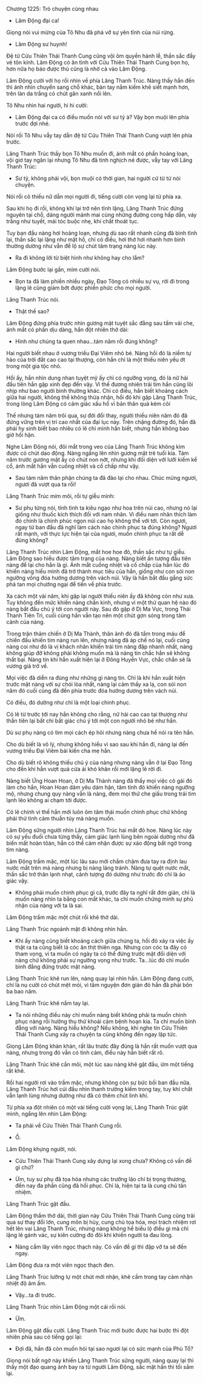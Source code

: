 




Chương 1225: Trò chuyện cùng nhau


- Lâm Động đại ca!

Giọng nói vui mừng của Tô Nhu đã phá vỡ sự yên tĩnh của núi rừng.

- Lâm Động sư huynh!

Đệ tử Cửu Thiên Thái Thanh Cung cũng vội ôm quyền hành lễ, thần sắc đầy vẻ tôn kính. Lâm Động có ân tình với Cửu Thiên Thái Thanh Cung bọn họ, hơn nữa họ báo được thù cũng là nhờ cả vào Lâm Động.

Lâm Động cười với họ rồi nhìn về phía Lăng Thanh Trúc. Nàng thấy hắn đến thì ánh nhìn chuyển sang chỗ khác, bàn tay nắm kiếm khẽ siết mạnh hơn, trên làn da trắng có chút gân xanh nổi lên.

Tô Nhu nhìn hai người, hi hi cười:

- Lâm Động đại ca có điều muốn nói với sư tỷ à? Vậy bọn muội lên phía trước đợi nhé.

Nói rồi Tô Nhu vẫy tay dẫn đệ tử Cửu Thiên Thái Thanh Cung vượt lên phía trước.

Lăng Thanh Trúc thấy bọn Tô Nhu muốn đi, ánh mắt có phần hoảng loạn, vội giơ tay ngăn lại nhưng Tô Nhu đã tinh nghịch né được, vẫy tay với Lăng Thanh Trúc:

- Sư tỷ, không phải vội, bọn muội có thời gian, hai người cứ từ từ nói chuyện.

Nói rồi cô thiếu nữ dẫn mọi người đi, tiếng cười còn vọng lại từ phía xa.

Sau khi họ đi rồi, không khí lại trở nên tĩnh lặng, Lăng Thanh Trúc đứng nguyên tại chỗ, dáng người mảnh mai cùng những đường cong hấp dẫn, váy trắng như tuyết, mái tóc buộc nhẹ, khí chất thoát tục.

Tuy ban đầu nàng hơi hoảng loạn, nhưng dù sao rất nhanh cũng đã bình tĩnh lại, thần sắc lại lặng như mặt hồ, chỉ có điều, hơi thở hơi nhanh hơn bình thường dường như vẫn để lộ sự chút tâm trạng nàng lúc này.

- Ra đi không lời từ biệt hình như không hay cho lắm?

Lâm Động bước lại gần, mỉm cười nói.

- Bọn ta đã làm phiền nhiều ngày, Đạo Tông có nhiều sự vụ, rời đi trong lặng lẽ cũng giảm bớt được phiền phức cho mọi người.

Lăng Thanh Trúc nói.

- Thật thế sao?

Lâm Động đứng phía trước nhìn gương mặt tuyệt sắc đằng sau tấm vải che, ánh mắt có phần dịu dàng, hắn đột nhiên thở dài:

- Hình như chúng ta quen nhau…tám năm rồi đúng không?

Hai người biết nhau ở vương triều Đại Viêm nhỏ bé. Nàng hồi đó là niềm tự hào của trời đất cao cao tại thượng, còn hắn chỉ là một thiếu niên yếu ớt trong một gia tộc nhỏ.

Hồi ấy, hắn nhìn dung nhan tuyệt mỹ ấy chỉ có ngưỡng vọng, đó là nữ hài đầu tiên hắn gặp xinh đẹp đến vậy. Vì thế đương nhiên trái tim hắn cũng lôi nhịp như bao người bình thường khác. Chỉ có điều, hắn biết khoảng cách giữa hai người, không thể không thừa nhận, hồi đó khi gặp Lăng Thanh Trúc, trong lòng Lâm Động có cảm giác xấu hổ vì bản thân quá kém cỏi

Thế nhưng tám năm trôi qua, sự đời đổi thay, người thiếu niên năm đó đã đứng vững trên vị trí cao nhất của đại lục này. Trên chặng đường đó, hắn đã phải hy sinh biết bao nhiêu có lẽ chỉ mình hắn biết, nhưng hắn không bao giờ hối hận.

Nghe Lâm Động nói, đôi mắt trong veo của Lăng Thanh Trúc không kìm được có chút dao động. Nàng ngẩng lên nhìn gương mặt trẻ tuổi kia. Tám năm trước gương mặt ấy có chút non nớt, nhưng khi đối diện với lưỡi kiếm kề cổ, ánh mắt hắn vẫn cuồng nhiệt và cố chấp như vậy.

- Sau tám năm thân phận chúng ta đã đảo lại cho nhau. Chúc mừng ngươi, ngươi đã vượt qua ta rồi!

Lăng Thanh Trúc mím môi, rồi tự giễu mình:

- Sư phụ từng nói, tính tình ta kiêu ngạo như hoa trên núi cao, nhưng nó lại giống như thuốc kích thích đối với nam nhân. Vì điều nam nhân thích làm đó chính là chinh phúc ngọn núi cao họ không thể với tới. Còn ngươi, ngay từ ban đầu đã nghĩ làm cách nào chinh phục ta đúng không? Ngươi rất mạnh, với thực lực hiện tại của ngươi, muốn chinh phục ta rất dễ đúng không?

Lăng Thanh Trúc nhìn Lâm Động, mắt hoe hoe đỏ, thần sắc như tự giễu. Lâm Động sao hiểu được tâm trạng của nàng. Nàng biết ấn tượng đầu tiên nàng để lại cho hắn là gì. Ánh mắt cuồng nhiệt và cố chấp của hắn lúc đó khiến nàng hiểu mình đã trở thành mục tiêu của hắn, giống như con sói non ngưỡng võng đóa hướng dương trên vách núi. Vậy là hắn bắt đầu gắng sức phá tan mọi chướng ngại để tiến về phía trước.

Xa cách một vài năm, khi gặp lại người thiếu niên ấy đã không còn như xưa. Tuy không đến mức khiến nàng chấn kinh, nhưng vì một thứ quan hệ nào đó nàng bắt đầu chú ý tới con người này. Sau đó gặp ở Dị Ma Vực, trong Thái Thanh Tiên Trì, cuối cùng hắn vẫn tạo nên một chút gợn sóng trong tâm cảnh của nàng.

Trong trận thảm chiến ở Dị Ma Thành, thân ảnh đó đã tắm trong máu để chiến đấu khiến tim nàng run lên, nhưng nàng đã áp chế nó lại, cuối cùng nàng coi như đó là vị khách nhân khiến trái tim nàng đập nhanh nhất, nàng không giúp đỡ không phải không muốn mà là nàng tin chắc hắn sẽ không thất bại. Nàng tin khi hắn xuất hiện lại ở Đông Huyền Vực, chắc chắn sẽ là vương giả trở về.

Mọi việc đã diễn ra đúng như những gì nàng tin. Chỉ là khi hắn xuất hiện trước mặt nàng với sự chói lòa nhất, nàng lại cảm thấy xa lạ, con sói non năm đó cuối cùng đã đến phía trước đóa hướng dương trên vách núi.

Có điều, đó dường như chỉ là một loại chinh phục.

Có lẽ từ trước tới nay hắn không cho rằng, nữ hài cao cao tại thượng như thần tiên lại bất chi bất giác chú ý tới một con người nhỏ bé như hắn.

Dù sư phụ nàng có tìm mọi cách ép hỏi nhưng nàng chưa hề nói ra tên hắn.

Cho dù biết là vô lý, nhưng không hiểu vì sao sau khi hắn đi, nàng lại đến vương triều Đại Viêm bái kiến cha mẹ hắn.

Cho dù biết rõ không thiếu chủ ý của nàng nhưng nàng vẫn ở lại Đạo Tông cho đến khi hắn vượt quả cửa ải khó khăn rồi mới lặng lẽ rời đi.

Nàng biết Ứng Hoan Hoan, ở Dị Ma Thành nàng đã thấy mọi việc cô gái đó làm cho hắn, Hoan Hoan dám yêu dám hận, tâm tính đó khiến nàng ngưỡng mộ, nhưng chung quy nàng vẫn là nàng, đem mọi thứ che giấu trong trái tim lạnh lẽo không ai chạm tới được.

Có lẽ chính vì thế hắn mới luôn ôm tâm thái muốn chinh phục chứ không phải thứ tình cảm thuần túy mà nàng muốn.

Lâm Động sững người nhìn Lăng Thanh Trúc hai mắt đỏ hoe. Nàng lúc này có sự yếu đuối chưa từng thấy, cảm giác lạnh lùng bên ngoài dường như đã biến mất hoàn tôàn, hắn có thể cảm nhận được sự xáo động bất ngờ trong tim nàng.

Lâm Động trầm mặc, một lúc lâu sau mới chầm chậm đưa tay ra định lau nước mắt trên má nàng nhưng bị nàng lảng tránh. Nàng tự quệt nước mắt, thần sắc trở thân lạnh nhạt, cảnh tượng đó dường như trước đó chỉ là ảo giác vậy.

- Không phải muốn chinh phục gì cả, trước đây ta nghĩ rất đơn giản, chỉ là muốn nàng nhìn ta bằng con mắt khác, ta chỉ muốn chứng minh sự phủ nhận của nàng với ta là sai.

Lâm Động trầm mặc một chút rồi khẽ thở dài.

Lăng Thanh Trúc ngoảnh mặt đi không nhìn hắn.

- Khi ấy nàng cũng biết khoảng cách giữa chúng ta, hồi đó xảy ra việc ấy thật ra ta cũng biết là cóc ăn thịt thiên nga. Nhưng con cóc ta đây có tham vọng, vì ta muốn có ngày ta có thể đứng trước mặt đối diện với nàng chứ không phải sự ngưỡng vọng như trước. Ta…lúc đó chỉ muốn bình đẳng đứng trước mặt nàng.

Lăng Thanh Trúc khẽ run lên, nàng quay lại nhìn hắn. Lâm Động đang cười, chỉ là nụ cười có chút mệt mỏi, vì tâm nguyện đơn giản đó hắn đã phải bôn ba bao năm.

Lăng Thanh Trúc khẽ nắm tay lại.

- Ta nói những điều này chỉ muốn nàng biết không phải ta muốn chinh phục nàng rồi hưởng thụ thứ khoái cảm bệnh hoạn kia. Ta chỉ muốn bình đẳng với nàng. Nàng hiểu không? Nếu không, khi nghe tin Cửu Thiên Thái Thanh Cung xảy ra chuyện ta cũng không đến ngay lập tức.

Giọng Lâm Động khàn khàn, rất lâu trước đây đúng là hắn rất muốn vượt qua nàng, nhưng trong đó vẫn có tình cảm, điều này hắn biết rất rõ.

Lăng Thanh Trúc khẽ cắn môi, một lúc sau nàng khẽ gật đầu, ừm một tiếng rất khẽ.

Rồi hai người rơi vào trầm mặc, nhưng không còn sự bức bối ban đầu nữa. Lăng Thanh Trúc hơi cúi đầu nhìn thanh trường kiếm trong tay, tuy khí chất vẫn lạnh lùng nhưng dường như đã có thêm chút linh khí.

Từ phía xa đột nhiên có một vài tiếng cười vọng lại, Lăng Thanh Trúc giật mình, ngẩng lên nhìn Lâm Động:

- Ta phải về Cửu Thiên Thái Thanh Cung rồi.

- Ồ.

Lâm Động khựng người, nói.

- Cửu Thiên Thái Thanh Cung xây dựng lại xong chưa? Không có vấn đề gì chứ?

- Ừm, tuy sư phụ đã tọa hóa nhưng các trưởng lão chỉ bị trọng thương, đến nay đa phần cũng đã hồi phục. Chỉ là, hiện tại ta là cung chủ tân nhiệm.

Lăng Thanh Trúc gật đầu.

Lâm Động thầm thở dài, thời gian này Cửu Thiên Thái Thanh Cung cũng trải qua sự thay đổi lớn, cung môn bị hủy, cung chủ tọa hóa, mọi trách nhiệm rơi hết lên vai Lăng Thanh Trúc, nhưng nàng không hề biểu lộ điều gì mà chỉ lặng lẽ gánh vác, sự kiên cường đó đôi khi khiến người ta đau lòng.

- Nàng cầm lây viên ngọc thạch này. Có vấn đề gì thì đập vỡ ta sẽ đến ngay.

Lâm Động đưa ra một viên ngọc thạch đen.

Lăng Thanh Trúc lưỡng lự một chút mới nhận, khẽ cầm trong tay cảm nhận nhiệt độ âm ấm.

- Vậy…ta đi trước.

Lăng Thanh Trúc nhìn Lâm Động một cái rồi nói.

- Ừm.

Lâm Động gật đầu cười. Lăng Thanh Trúc mới bước được hai bước thì đột nhiên phía sau có tiếng gọi lại:

- Đợi đã, hắn đã còn muốn hỏi tại sao ngươi lại có sức mạnh của Phù Tổ?

Giọng nói bất ngờ này khiến Lăng Thanh Trúc sững người, nàng quay lại thì thấy một đạo quang ảnh bay ra từ người Lâm Động, sắc mặt hắn thì tối sầm lại.




